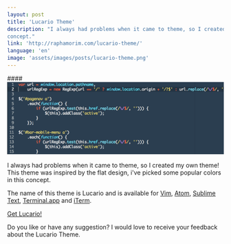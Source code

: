 ```yaml
---
layout: post
title: 'Lucario Theme'
description: "I always had problems when it came to theme, so I created my own theme! This theme was inspired by the flat design, i've picked some popular colors in this
concept."
link: 'http://raphamorim.com/lucario-theme/'
language: 'en'
image: 'assets/images/posts/lucario-theme.png'
---
```


####<img src="/assets/images/posts/lucario-theme.png" alt="Lucario Theme" />

I always had problems when it came to theme, so I created my own theme! This theme was inspired by the flat design, i've picked some popular colors in this
concept.

<!-- more -->

The name of this theme is Lucario and is available for [Vim](http://www.vim.org/),
[Atom](https://atom.io/), [Sublime Text](http://www.sublimetext.com/3),
[Terminal.app](http://en.wikwikipedia.org/wiki/Terminal_%28OS_X%29) and
[iTerm](http://www.iterm2.com/).

[Get Lucario!](https://github.com/raphamorim/lucario)

Do you like or have any suggestion? I would love to receive your feedback about the Lucario Theme.
